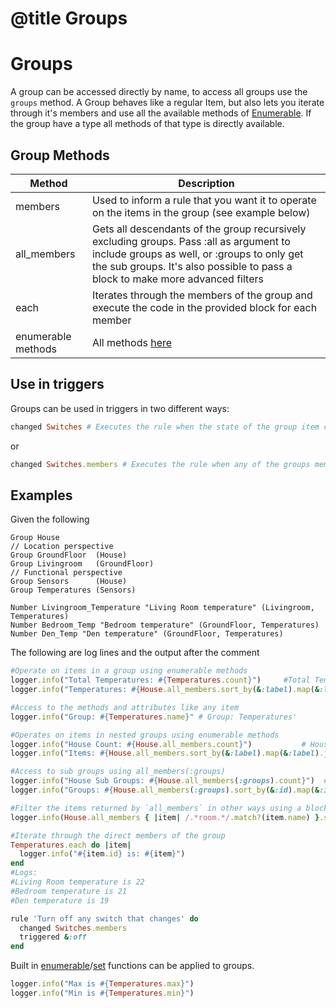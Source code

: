 # @title Groups

# Groups

A group can be accessed directly by name, to access all groups use the `groups` method. A Group behaves like a regular Item, but also lets you iterate through it's members and use all the available methods of 
[Enumerable](https://ruby-doc.org/core-2.6.8/Enumerable.html). If the group have a type all methods of that type is directly available.


## Group Methods

| Method             | Description                                                                                                                                                                                                              |
| ------------------ | ------------------------------------------------------------------------------------------------------------------------------------------------------------------------------------------------------------------------ |
| members            | Used to inform a rule that you want it to operate on the items in the group (see example below)                                                                                                                          |
| all_members        | Gets all descendants of the group recursively excluding groups. Pass :all as argument to include groups as well, or :groups to only get the sub groups. It's also possible to pass a block to make more advanced filters |
| each               | Iterates through the members of the group and execute the code in the provided block for each member                                                                                                                     |
| enumerable methods | All methods [here](https://ruby-doc.org/core-2.6.8/Enumerable.html)                                                                                                                                                      |

## Use in triggers

Groups can be used in triggers in two different ways:

```ruby
changed Switches # Executes the rule when the state of the group item changes
```
or

```ruby
changed Switches.members # Executes the rule when any of the groups members changes its state
```


## Examples

Given the following

```
Group House
// Location perspective
Group GroundFloor  (House)
Group Livingroom   (GroundFloor)
// Functional perspective
Group Sensors      (House)
Group Temperatures (Sensors)

Number Livingroom_Temperature "Living Room temperature" (Livingroom, Temperatures)
Number Bedroom_Temp "Bedroom temperature" (GroundFloor, Temperatures)
Number Den_Temp "Den temperature" (GroundFloor, Temperatures)
```

The following are log lines and the output after the comment

```ruby
#Operate on items in a group using enumerable methods
logger.info("Total Temperatures: #{Temperatures.count}")     #Total Temperatures: 3'
logger.info("Temperatures: #{House.all_members.sort_by(&:label).map(&:label).join(', ')}") #Temperatures: Bedroom temperature, Den temperature, Living Room temperature' 

#Access to the methods and attributes like any item
logger.info("Group: #{Temperatures.name}" # Group: Temperatures'

#Operates on items in nested groups using enumerable methods
logger.info("House Count: #{House.all_members.count}")           # House Count: 3
logger.info("Items: #{House.all_members.sort_by(&:label).map(&:label).join(', ')}")  # Items: Bedroom temperature, Den temperature, Living Room temperature

#Access to sub groups using all_members(:groups)
logger.info("House Sub Groups: #{House.all_members(:groups).count}")  # House Sub Groups: 4
logger.info("Groups: #{House.all_members(:groups).sort_by(&:id).map(&:id).join(', ')}")  # Groups: GroundFloor, Livingroom, Sensors, Temperatures

#Filter the items returned by `all_members` in other ways using a block
logger.info(House.all_members { |item| /.*room.*/.match?(item.name) }.sort_by(&:name).map(&:name).join(', ')) # Bedroom_Temp, Livingroom, Livingroom_Temperature

#Iterate through the direct members of the group
Temperatures.each do |item|
  logger.info("#{item.id} is: #{item}")
end
#Logs:
#Living Room temperature is 22
#Bedroom temperature is 21
#Den temperature is 19

```


```ruby
rule 'Turn off any switch that changes' do
  changed Switches.members
  triggered &:off
end
```

Built in [enumerable](https://ruby-doc.org/core-2.6.8/Enumerable.html)/[set](https://ruby-doc.org/stdlib-2.6.8/libdoc/set/rdoc/Set.html) functions can be applied to groups.  
```ruby
logger.info("Max is #{Temperatures.max}")
logger.info("Min is #{Temperatures.min}")
```
